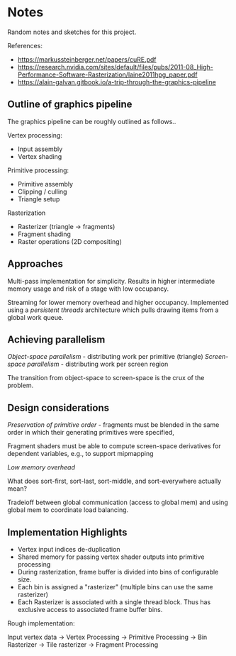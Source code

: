 # Notes

Random notes and sketches for this project.

References:
- https://markussteinberger.net/papers/cuRE.pdf
- https://research.nvidia.com/sites/default/files/pubs/2011-08_High-Performance-Software-Rasterization/laine2011hpg_paper.pdf
- https://alain-galvan.gitbook.io/a-trip-through-the-graphics-pipeline

## Outline of graphics pipeline

The graphics pipeline can be roughly outlined as follows..

Vertex processing:
- Input assembly
- Vertex shading

Primitive processing:
- Primitive assembly
- Clipping / culling
- Triangle setup

Rasterization
- Rasterizer (triangle -> fragments)
- Fragment shading
- Raster operations (2D compositing)

## Approaches

Multi-pass implementation for simplicity.  Results in higher intermediate memory usage and risk of a stage with low occupancy.

Streaming for lower memory overhead and higher occupancy.  Implemented using a _persistent threads_ architecture which pulls drawing items from a global work queue.

## Achieving parallelism

*Object-space parallelism* - distributing work per primitive (triangle)
*Screen-space parallelism* - distributing work per screen region

The transition from object-space to screen-space is the crux of the problem.

## Design considerations

*Preservation of primitive order* - fragments must be blended in the same order in which their generating primitives were specified,

Fragment shaders must be able to compute screen-space derivatives for dependent variables, e.g., to support mipmapping

*Low memory overhead*

What does sort-first, sort-last, sort-middle, and sort-everywhere actually mean?

Tradeioff between global communication (access to global mem) and using global mem to coordinate load balancing.

## Implementation Highlights

- Vertex input indices de-duplication
- Shared memory for passing vertex shader outputs into primitive processing
- During rasterization, frame buffer is divided into bins of configurable size.
- Each bin is assigned a "rasterizer" (multiple bins can use the same rasterizer)
- Each Rasterizer is associated with a single thread block.  Thus has exclusive access to associated frame buffer bins.

Rough implementation:

Input vertex data -> Vertex Processing -> Primitive Processing -> Bin Rasterizer -> Tile rasterizer -> Fragment Processing

